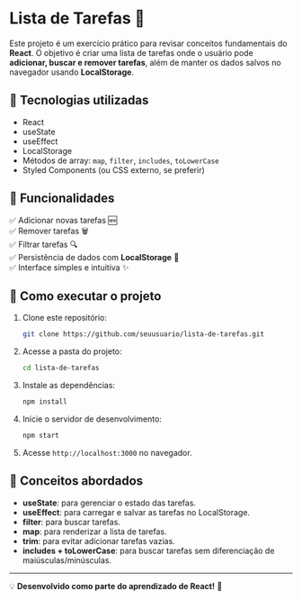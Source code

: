 # Lista de Tarefas 📝

Este projeto é um exercício prático para revisar conceitos fundamentais do **React**. O objetivo é criar uma lista de tarefas onde o usuário pode **adicionar, buscar e remover tarefas**, além de manter os dados salvos no navegador usando **LocalStorage**.

## 🚀 Tecnologias utilizadas
- React
- useState
- useEffect
- LocalStorage
- Métodos de array: `map`, `filter`, `includes`, `toLowerCase`
- Styled Components (ou CSS externo, se preferir)

## 📌 Funcionalidades
✅ Adicionar novas tarefas 🆕  
✅ Remover tarefas 🗑️  
✅ Filtrar tarefas 🔍  
✅ Persistência de dados com **LocalStorage** 💾  
✅ Interface simples e intuitiva ✨  

## 📂 Como executar o projeto
1. Clone este repositório:
   ```bash
   git clone https://github.com/seuusuario/lista-de-tarefas.git
   ```
2. Acesse a pasta do projeto:
   ```bash
   cd lista-de-tarefas
   ```
3. Instale as dependências:
   ```bash
   npm install
   ```
4. Inicie o servidor de desenvolvimento:
   ```bash
   npm start
   ```
5. Acesse `http://localhost:3000` no navegador.

## 📜 Conceitos abordados
- **useState**: para gerenciar o estado das tarefas.
- **useEffect**: para carregar e salvar as tarefas no LocalStorage.
- **filter**: para buscar tarefas.
- **map**: para renderizar a lista de tarefas.
- **trim**: para evitar adicionar tarefas vazias.
- **includes + toLowerCase**: para buscar tarefas sem diferenciação de maiúsculas/minúsculas.

---
💡 **Desenvolvido como parte do aprendizado de React!** 🚀

